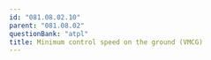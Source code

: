 ```yaml
---
id: "081.08.02.10"
parent: "081.08.02"
questionBank: "atpl"
title: Minimum control speed on the ground (VMCG)
---
```

